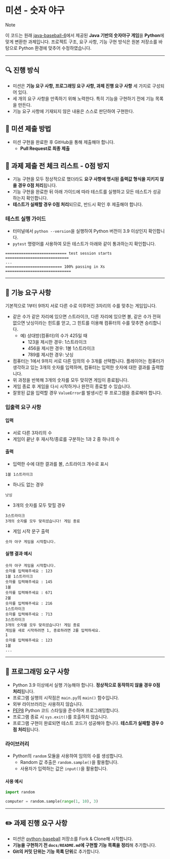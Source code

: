# 미션 - 숫자 야구

> [!NOTE]  
> 이 코드는 원래 [java-baseball-6](https://github.com/woowacourse-precourse/java-baseball-6)에서 제공된 **Java 기반의 숫자야구 게임**을 **Python**에 맞게 변환한 과제입니다. 프로젝트 구조, 요구 사항, 기능 구현 방식은 원본 저장소를 바탕으로 Python 환경에 맞추어 수정하였습니다.
> 
---

## 🔍 진행 방식

- 미션은 **기능 요구 사항, 프로그래밍 요구 사항, 과제 진행 요구 사항** 세 가지로 구성되어 있다.
- 세 개의 요구 사항을 만족하기 위해 노력한다. 특히 기능을 구현하기 전에 기능 목록을 만든다.
- 기능 요구 사항에 기재되지 않은 내용은 스스로 판단하여 구현한다.

## 📮 미션 제출 방법

- 미션 구현을 완료한 후 GitHub을 통해 제출해야 합니다.
    - **Pull Request로 최종 제출**

## 🚨 과제 제출 전 체크 리스트 - 0점 방지

- 기능 구현을 모두 정상적으로 했더라도 **요구 사항에 명시된 출력값 형식을 지키지 않을 경우 0점 처리**됩니다.
- 기능 구현을 완료한 뒤 아래 가이드에 따라 테스트를 실행하고 모든 테스트가 성공하는지 확인합니다.
- **테스트가 실패할 경우 0점 처리**되므로, 반드시 확인 후 제출해야 합니다.

### 테스트 실행 가이드

- 터미널에서 `python --version`을 실행하여 Python 버전이 3.9 이상인지 확인합니다.
- `pytest` 명령어를 사용하여 모든 테스트가 아래와 같이 통과하는지 확인합니다.

```
=========================== test session starts ============================
...
========================= 100% passing in Xs =============================
```

---

## 🚀 기능 요구 사항

기본적으로 1부터 9까지 서로 다른 수로 이루어진 3자리의 수를 맞추는 게임입니다.

- 같은 수가 같은 자리에 있으면 스트라이크, 다른 자리에 있으면 볼, 같은 수가 전혀 없으면 낫싱이라는 힌트를 얻고, 그 힌트를 이용해 컴퓨터의 수를 맞추면 승리합니다.
    - 예) 상대방(컴퓨터)의 수가 425일 때
        - 123을 제시한 경우: 1스트라이크
        - 456을 제시한 경우: 1볼 1스트라이크
        - 789를 제시한 경우: 낫싱
- 컴퓨터는 1에서 9까지 서로 다른 임의의 수 3개를 선택합니다. 플레이어는 컴퓨터가 생각하고 있는 3개의 숫자를 입력하며, 컴퓨터는 입력한 숫자에 대한 결과를 출력합니다.
- 위 과정을 반복해 3개의 숫자를 모두 맞히면 게임이 종료됩니다.
- 게임 종료 후 게임을 다시 시작하거나 완전히 종료할 수 있습니다.
- 잘못된 값을 입력할 경우 `ValueError`를 발생시킨 후 프로그램을 종료해야 합니다.

### 입출력 요구 사항

#### 입력

- 서로 다른 3자리의 수
- 게임이 끝난 후 재시작/종료를 구분하는 1과 2 중 하나의 수

#### 출력

- 입력한 수에 대한 결과를 볼, 스트라이크 개수로 표시

```
1볼 1스트라이크
```

- 하나도 없는 경우

```
낫싱
```

- 3개의 숫자를 모두 맞힐 경우

```
3스트라이크
3개의 숫자를 모두 맞히셨습니다! 게임 종료
```

- 게임 시작 문구 출력

```
숫자 야구 게임을 시작합니다.
```

#### 실행 결과 예시

```
숫자 야구 게임을 시작합니다.
숫자를 입력해주세요 : 123
1볼 1스트라이크
숫자를 입력해주세요 : 145
1볼
숫자를 입력해주세요 : 671
2볼
숫자를 입력해주세요 : 216
1스트라이크
숫자를 입력해주세요 : 713
3스트라이크
3개의 숫자를 모두 맞히셨습니다! 게임 종료
게임을 새로 시작하려면 1, 종료하려면 2를 입력하세요.
1
숫자를 입력해주세요 : 123
1볼
...
```

---

## 🎯 프로그래밍 요구 사항

- Python 3.9 이상에서 실행 가능해야 합니다. **정상적으로 동작하지 않을 경우 0점 처리**됩니다.
- 프로그램 실행의 시작점은 `main.py`의 `main()` 함수입니다.
- 외부 라이브러리는 사용하지 않습니다.
- [PEP8](https://www.python.org/dev/peps/pep-0008/) Python 코드 스타일을 준수하며 프로그래밍합니다.
- 프로그램 종료 시 `sys.exit()`를 호출하지 않습니다.
- 프로그램 구현이 완료되면 테스트 코드가 성공해야 합니다. **테스트가 실패할 경우 0점 처리**됩니다.

### 라이브러리

- Python의 `random` 모듈을 사용하여 임의의 수를 생성합니다.
    - Random 값 추출은 `random.sample()`을 활용합니다.
    - 사용자가 입력하는 값은 `input()`을 활용합니다.

#### 사용 예시

```python
import random

computer = random.sample(range(1, 10), 3)
```

---

## ✏️ 과제 진행 요구 사항

- 미션은 [python-baseball](https://github.com/your-repo-link) 저장소를 Fork & Clone해 시작합니다.
- **기능을 구현하기 전 `docs/README.md`에 구현할 기능 목록을 정리**해 추가합니다.
- **Git의 커밋 단위는 기능 목록 단위**로 추가합니다.
